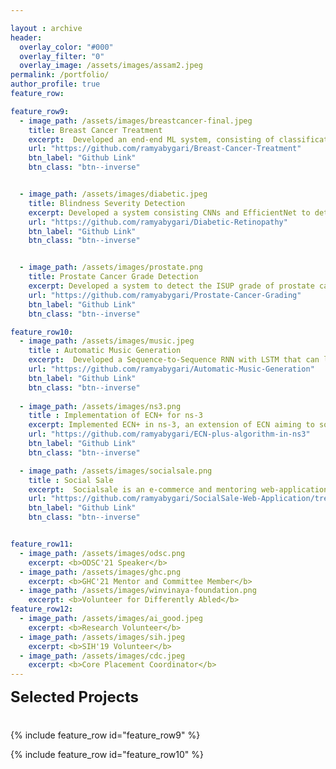 ```yaml
---

layout : archive
header:
  overlay_color: "#000"
  overlay_filter: "0"
  overlay_image: /assets/images/assam2.jpeg
permalink: /portfolio/
author_profile: true
feature_row:

feature_row9:
  - image_path: /assets/images/breastcancer-final.jpeg
    title: Breast Cancer Treatment
    excerpt:  Developed an end-end ML system, consisting of classification and segmentation, to grade IHC images and suggest an appropriate treatment corresponding to the grade.
    url: "https://github.com/ramyabygari/Breast-Cancer-Treatment"
    btn_label: "Github Link"
    btn_class: "btn--inverse"


  - image_path: /assets/images/diabetic.jpeg
    title: Blindness Severity Detection
    excerpt: Developed a system consisting CNNs and EfficientNet to detect blindness caused due to Diabetic Retionpathy. This system achieved an accuracy of 94.80%.
    url: "https://github.com/ramyabygari/Diabetic-Retinopathy"
    btn_label: "Github Link"
    btn_class: "btn--inverse"


  - image_path: /assets/images/prostate.png
    title: Prostate Cancer Grade Detection
    excerpt: Developed a system to detect the ISUP grade of prostate cancer. The system achieved an accuracy of 92.38% in grading (Consists of finding and classifying cancer tissue).
    url: "https://github.com/ramyabygari/Prostate-Cancer-Grading"
    btn_label: "Github Link"
    btn_class: "btn--inverse"

feature_row10:
  - image_path: /assets/images/music.jpeg
    title : Automatic Music Generation
    excerpt:  Developed a Sequence-to-Sequence RNN with LSTM that can learn chord progressions from music in the training data and generate new music.
    url: "https://github.com/ramyabygari/Automatic-Music-Generation"
    btn_label: "Github Link"
    btn_class: "btn--inverse"
  
  - image_path: /assets/images/ns3.png
    title : Implementation of ECN+ for ns-3 
    excerpt: Implemented ECN+ in ns-3, an extension of ECN aiming to solve a drawback of ECN. ECN is a signaling mechanism used to signal the sender about congestion in a network. 
    url: "https://github.com/ramyabygari/ECN-plus-algorithm-in-ns3"
    btn_label: "Github Link"
    btn_class: "btn--inverse"

  - image_path: /assets/images/socialsale.png
    title : Social Sale 
    excerpt:  Socialsale is an e-commerce and mentoring web-application platform, with a chatbot support, available to all students within a college to exchange products and information.
    url: "https://github.com/ramyabygari/SocialSale-Web-Application/tree/master"
    btn_label: "Github Link"
    btn_class: "btn--inverse"


feature_row11:
  - image_path: /assets/images/odsc.png
    excerpt: <b>ODSC'21 Speaker</b>
  - image_path: /assets/images/ghc.png
    excerpt: <b>GHC'21 Mentor and Committee Member</b>
  - image_path: /assets/images/winvinaya-foundation.png
    excerpt: <b>Volunteer for Differently Abled</b>
feature_row12:
  - image_path: /assets/images/ai_good.jpeg
    excerpt: <b>Research Volunteer</b>
  - image_path: /assets/images/sih.jpeg
    excerpt: <b>SIH'19 Volunteer</b>
  - image_path: /assets/images/cdc.jpeg
    excerpt: <b>Core Placement Coordinator</b>
---
```




<div style="margin-bottom:1cm" align="left"><font size="5"><b>Selected Projects</b></font></div>



<div class="grid__wrapper">
{% include feature_row id="feature_row9" %}
</div>

<div class="grid__wrapper">

{% include feature_row id="feature_row10" %}

</div>








